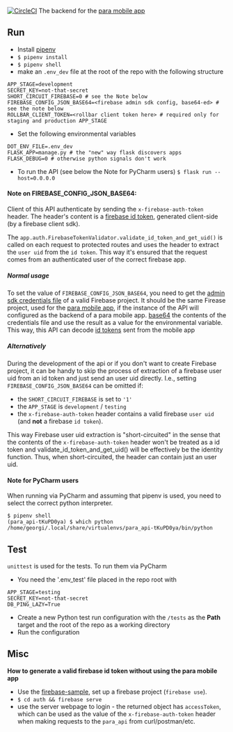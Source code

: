 [![CircleCI](https://circleci.com/gh/jorotenev/para_api.svg?style=svg&circle-token=87228e3b9fad968994016a48fda0eb636bfc6491)](https://circleci.com/gh/jorotenev/para_api)
The backend for the [para mobile app](https://github.com/jorotenev/para)
## Run
* Install [pipenv](https://github.com/pypa/pipenv#installation)
* `$ pipenv install`
* `$ pipenv shell`
* make an `.env_dev` file at the root of the repo with the following structure
```
APP_STAGE=development
SECRET_KEY=not-that-secret
SHORT_CIRCUIT_FIREBASE=0 # see the Note below
FIREBASE_CONFIG_JSON_BASE64=<firebase admin sdk config, base64-ed> # see the note below
ROLLBAR_CLIENT_TOKEN=<rollbar client token here> # required only for staging and production APP_STAGE
```
* Set the following environmental variables
```
DOT_ENV_FILE=.env_dev
FLASK_APP=manage.py # the "new" way flask discovers apps
FLASK_DEBUG=0 # otherwise python signals don't work
```
* To run the API (see below the Note for PyCharm users)
`$ flask run --host=0.0.0.0`

#### Note on FIREBASE_CONFIG_JSON_BASE64:
Client of this API authenticate by sending the `x-firebase-auth-token` header.
The header's content is a [firebase id token](https://firebase.google.com/docs/auth/admin/verify-id-tokens#retrieve_id_tokens_on_clients), generated client-side (by a firebase client sdk).

The `app.auth.FirebaseTokenValidator.validate_id_token_and_get_uid()` is called on each request to protected routes and
uses the header to extract the `user uid` from the `id token`. This way it's ensured that the request comes from an authenticated user of the correct firebase app.

##### Normal usage
To set the value of `FIREBASE_CONFIG_JSON_BASE64`, you need to get the [admin sdk credentials file](https://firebase.google.com/docs/admin/setup) of a valid Firebase project.
It should be the same Firease project, used for the [para mobile app](https://github.com/jorotenev/para), if the instance
of the API will configured as the backend of a para mobile app.
[base64](https://base64encode.org) the contents of the credentials file and use the
result as a value for the environmental variable.
This way, this API can decode [id tokens](https://firebase.google.com/docs/auth/admin/verify-id-tokens#retrieve_id_tokens_on_clients)
sent from the mobile app

##### Alternatively
During the development of the api or if you don't want to create Firebase project, it can be handy to skip the process of extraction of a firebase user uid from an id token and just send an user uid directly.
I.e., setting `FIREBASE_CONFIG_JSON_BASE64` can be omitted if:
 * the `SHORT_CIRCUIT_FIREBASE` is set to `'1'`
 * the `APP_STAGE` is `development` / `testing`
 * the `x-firebase-auth-token` header contains a valid firebase `user uid` (and **not** a firebase `id token`).

This way Firebase user uid extraction is "short-circuited" in the sense that the contents of the `x-firebase-auth-token` header won't be treated as a
id token and validate_id_token_and_get_uid() will be
effectively be the identity function. Thus, when short-circuited, the header can contain just an user uid.

#### Note for PyCharm users
When running via PyCharm and assuming that pipenv is used, you need to select the correct python interpreter.
```
$ pipenv shell
(para_api-tKuPD0ya) $ which python
/home/georgi/.local/share/virtualenvs/para_api-tKuPD0ya/bin/python
```


## Test
`unittest` is used for the tests.
To run them via PyCharm
* You need the '.env_test' file placed in the repo root with
```
APP_STAGE=testing
SECRET_KEY=not-that-secret
DB_PING_LAZY=True
```
* Create a new Python test run configuration with the `/tests` as the __Path__ target and the root of the repo as a working directory
* Run the configuration

## Misc
__How to generate a valid firebase id token without using the para mobile app__
* Use the [firebase-sample](https://github.com/firebase/quickstart-js), set up a firebase project (`firebase use`).
* `$ cd auth && firebase serve`
* use the server webpage to login - the returned object has `accessToken`, which can be used as the value of
the `x-firebase-auth-token` header when making requests to the `para_api` from curl/postman/etc.
